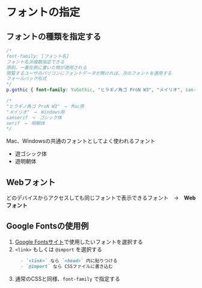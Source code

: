 # フォントの指定

## フォントの種類を指定する

```css
/*
font-family: [フォント名] 
フォント名派複数指定できる
原則、一番左側に書いた物が適用される
閲覧するユーザのパソコンにフォントデータが無ければ、次のフォントを適用する
フォールバック形式
*/
p.gothic { font-family: YuGothic, "ヒラギノ角ゴ ProN W3", "メイリオ", san-serif; }

/*
"ヒラギノ角ゴ ProN W3"　→　Mac用
"メイリオ"　→　Windows用
sanserif　→　ゴシック体
serif　→　明朝体
*/
```

Mac、Windowsの共通のフォントとしてよく使われるフォント

- 遊ゴシック体
- 遊明朝体

## Webフォント

どのデバイスからアクセスしても同じフォントで表示できるフォント　→　**Webフォント**

## Google Fontsの使用例

1. [Google Fontsサイト](https://fonts.google.com)で使用したいフォントを選択する
2. `<link>` もしくは `@import` を選択する
    ```markdown
      - `<link>` なら `<head>` 内に貼りつける
      - `@import` なら CSSファイルに書き込む
    ```
3. 通常のCSSと同様、`font-family` で指定する
